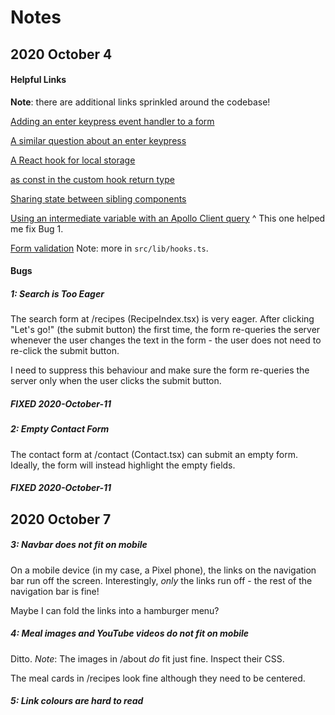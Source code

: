 # Notes

## 2020 October 4

#### Helpful Links
**Note**: there are additional links sprinkled around the codebase!

[Adding an enter keypress event handler to a form](https://stackoverflow.com/questions/34223558/enter-key-event-handler-on-react-bootstrap-input-component)

[A similar question about an enter keypress](https://stackoverflow.com/questions/51806208/how-do-i-use-enter-to-submit-the-semantic-react-search)

[A React hook for local storage](https://www.robinwieruch.de/local-storage-react)

[as const in the custom hook return type](https://stackoverflow.com/a/61694742)

[Sharing state between sibling components](https://stackoverflow.com/questions/47864929/how-to-render-results-of-search-in-another-component-in-react)

[Using an intermediate variable with an Apollo Client query](https://stackoverflow.com/questions/55890604/how-to-implement-search-function-in-react-graphql-using-react-hooks-and-apollo-c)
^ This one helped me fix Bug 1.

[Form validation](https://www.itsolutionstuff.com/post/react-form-validation-tutorial-exampleexample.html)
Note: more in `src/lib/hooks.ts`.

#### Bugs

##### 1: Search is Too Eager

The search form at /recipes (RecipeIndex.tsx) is very eager. After clicking "Let's go!" (the submit button) the first time, the form re-queries the server whenever the user changes the text in the form - the user does not need to re-click the submit button.

I need to suppress this behaviour and make sure the form re-queries the server only when the user clicks the submit button.

##### FIXED 2020-October-11

##### 2: Empty Contact Form

The contact form at /contact (Contact.tsx) can submit an empty form. Ideally, the form will instead highlight the empty fields.

##### FIXED 2020-October-11

## 2020 October 7

##### 3: Navbar does not fit on mobile

On a mobile device (in my case, a Pixel phone), the links on the navigation bar run off the screen. Interestingly, *only* the links run off - the rest of the navigation bar is fine!

Maybe I can fold the links into a hamburger menu?

##### 4: Meal images and YouTube videos do not fit on mobile

Ditto.
*Note*: The images in /about *do* fit just fine. Inspect their CSS.

The meal cards in /recipes look fine although they need to be centered.

##### 5: Link colours are hard to read